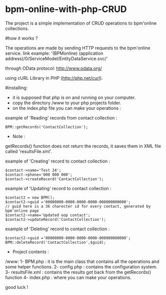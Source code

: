 # bpm-online-with-php-CRUD

The project is a simple implementation of CRUD operations to bpm'online
collections.

#how it works ?

The operations are made by sending HTTP requests to the bpm'online
service.
link example:
'(BPMonline) (application address)/0/ServiceModel/EntityDataService.svc/'

through OData protocol:
http://www.odata.org/

using cURL Library in PHP (http://php.net/curl).

#installing:
- it is supposed that php is on and running on your computer.
- copy the directory /www to your php projects folder.
- on the index.php file you can make your operations :

example of 'Reading' records from contact collection :


    BPM::getRecords('ContactCollection');


- Note :

getRecords() function does not return the records, it saves them in XML file 
called 'resultsFile.xml'.

example of 'Creating' record to contact collection :


    $contact->name='Test 24';
    $contact->phone='000 000 000';
    $contact->createRecord('ContactCollection');


example of 'Updating' record to contact collection :

    $contact2 = new BPM();
    $contact2->guid ='00000000-0000-0000-0000-000000000000';
    // guid here is a 36 charecter id for every contact, generated by bpm'online page
    $contact2->name='Updated oop contact';
    $contact2->updateRecord('ContactCollection');
    
example of 'Deleting' record to contact collection :

    $contact2->guid ='00000000-0000-0000-0000-000000000000';
    BPM::deleteRecord('ContactCollection',$guid);

- Project contents :

/www:
1- BPM.php : it is the main class that contains all the operations and some helper functions.
2- config.php : contains the configuration system.
3- resultsFile.xml : contains the results got back from the getRecords() function
4- index.php : where you can make your operations.

good luck !








